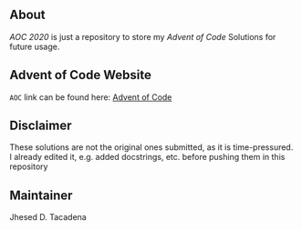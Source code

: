 ## About
*AOC 2020* is just a repository to store my *Advent of Code* Solutions
for future usage.

## Advent of Code Website
`AOC` link can be found here: [Advent of Code](https://adventofcode.com/)

## Disclaimer
These solutions are not the original ones submitted, as it is time-pressured.
I already edited it, e.g. added docstrings, etc. before pushing them
in this repository

## Maintainer
Jhesed D. Tacadena
